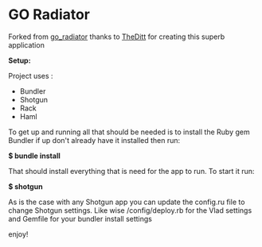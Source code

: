 GO Radiator
====================

Forked from [go_radiator](https://github.com/TheDitt/go_radiator) thanks to [TheDitt](https://github.com/TheDitt) for creating this superb application

**Setup:**

Project uses :
- Bundler
- Shotgun
- Rack
- Haml

To get up and running all that should be needed is to install the Ruby gem
Bundler if up don't already have it installed then run:  

**$ bundle install**

That should install everything that is need for the app to run. To start it
run:  

**$ shotgun**

As is the case with any Shotgun app you can update the config.ru file to
change Shotgun settings. Like wise /config/deploy.rb for the Vlad settings and
Gemfile for your bundler install settings

enjoy!
